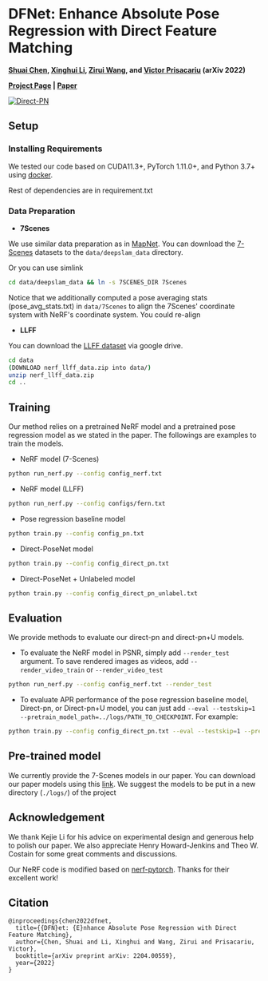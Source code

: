 # DFNet: Enhance Absolute Pose Regression with Direct Feature Matching
**[Shuai Chen](https://scholar.google.com/citations?user=c0xTh_YAAAAJ&hl=en), [Xinghui Li](https://scholar.google.com/citations?user=XLlgbBoAAAAJ&hl=en), [Zirui Wang](https://scholar.google.com/citations?user=zCBKqa8AAAAJ&hl=en), and [Victor Prisacariu](https://scholar.google.com/citations?user=GmWA-LoAAAAJ&hl=en) (arXiv 2022)**

**[Project Page](https://direct-posenet.active.vision) | [Paper](https://arxiv.org/abs/2104.04073)**

[![Direct-PN](imgs/carnotaurus_dance.jpeg)](https://www.youtube.com/watch?v=_6SYA6OUrdU)

## Setup
### Installing Requirements
We tested our code based on CUDA11.3+, PyTorch 1.11.0+, and Python 3.7+ using [docker](https://docs.docker.com/engine/install/ubuntu/).

Rest of dependencies are in requirement.txt

### Data Preparation
- **7Scenes**

We use similar data preparation as in [MapNet](https://github.com/NVlabs/geomapnet). You can download the [7-Scenes](https://www.microsoft.com/en-us/research/project/rgb-d-dataset-7-scenes/) datasets to the `data/deepslam_data` directory.

Or you can use simlink

```sh
cd data/deepslam_data && ln -s 7SCENES_DIR 7Scenes
```

Notice that we additionally computed a pose averaging stats (pose_avg_stats.txt) in `data/7Scenes` to align the 7Scenes' coordinate system with NeRF's coordinate system. You could re-align 

- **LLFF**

You can download the [LLFF dataset](https://drive.google.com/drive/folders/128yBriW1IG_3NJ5Rp7APSTZsJqdJdfc1) via google drive.

```sh
cd data
(DOWNLOAD nerf_llff_data.zip into data/)
unzip nerf_llff_data.zip
cd ..
```

## Training

Our method relies on a pretrained NeRF model and a pretrained pose regression model as we stated in the paper. The followings are examples to train the models.

- NeRF model (7-Scenes)

```sh
python run_nerf.py --config config_nerf.txt
```

- NeRF model (LLFF)

```sh
python run_nerf.py --config configs/fern.txt
```

- Pose regression baseline model

```sh
python train.py --config config_pn.txt
```

- Direct-PoseNet model

```sh
python train.py --config config_direct_pn.txt
```

- Direct-PoseNet + Unlabeled model

```sh
python train.py --config config_direct_pn_unlabel.txt
```

## Evaluation

We provide methods to evaluate our direct-pn and direct-pn+U models.

- To evaluate the NeRF model in PSNR, simply add `--render_test` argument. To save rendered images as videos, add `--render_video_train` or `--render_video_test`

```sh
python run_nerf.py --config config_nerf.txt --render_test
```

- To evaluate APR performance of the pose regression baseline model, Direct-pn, or Direct-pn+U model, you can just add `--eval --testskip=1 --pretrain_model_path=../logs/PATH_TO_CHECKPOINT`. For example:

```sh
python train.py --config config_direct_pn.txt --eval --testskip=1 --pretrain_model_path=../logs/direct_pn_heads/checkpoint.pt
```

## Pre-trained model
We currently provide the 7-Scenes models in our paper. You can download our paper models using this [link](https://www.robots.ox.ac.uk/~shuaic/direct-pn2021/paper_models.tar.gz). We suggest the models to be put in a new directory (`./logs/`) of the project

## Acknowledgement
We thank Kejie Li for his advice on experimental design and generous help to polish our paper. We also appreciate Henry Howard-Jenkins and Theo W. Costain for some great comments and discussions.

Our NeRF code is modified based on [nerf-pytorch](https://github.com/yenchenlin/nerf-pytorch). Thanks for their excellent work!

## Citation
```
@inproceedings{chen2022dfnet,
  title={{DFN}et: {E}nhance Absolute Pose Regression with Direct Feature Matching},
  author={Chen, Shuai and Li, Xinghui and Wang, Zirui and Prisacariu, Victor},
  booktitle={arXiv preprint arXiv: 2204.00559},
  year={2022}
}
```
